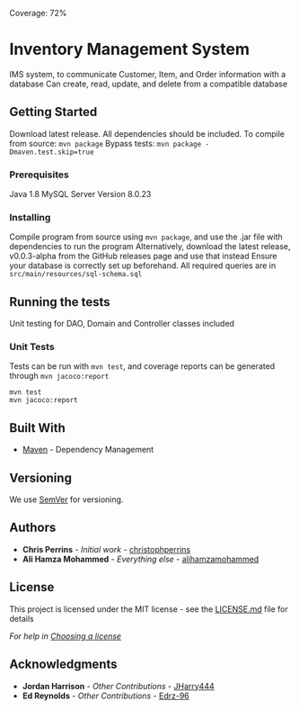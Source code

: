 Coverage: 72%
# Inventory Management System

IMS system, to communicate Customer, Item, and Order information with a database
Can create, read, update, and delete from a compatible database

## Getting Started

Download latest release. All dependencies should be included.
To compile from source: `mvn package`
Bypass tests: `mvn package -Dmaven.test.skip=true`

### Prerequisites

Java 1.8
MySQL Server Version 8.0.23

### Installing

Compile program from source using `mvn package`, and use the .jar file with dependencies to run the program
Alternatively, download the latest release, v0.0.3-alpha from the GitHub releases page and use that instead
Ensure your database is correctly set up beforehand. All required queries are in `src/main/resources/sql-schema.sql`

## Running the tests

Unit testing for DAO, Domain and Controller classes included

### Unit Tests 

Tests can be run with `mvn test`, and coverage reports can be generated through `mvn jacoco:report`

```
mvn test
mvn jacoco:report
```

## Built With

* [Maven](https://maven.apache.org/) - Dependency Management

## Versioning

We use [SemVer](http://semver.org/) for versioning.

## Authors

* **Chris Perrins** - *Initial work* - [christophperrins](https://github.com/christophperrins)
* **Ali Hamza Mohammed** - *Everything else* - [alihamzamohammed](https://github.com/alihamzamohammed)

## License

This project is licensed under the MIT license - see the [LICENSE.md](LICENSE.md) file for details 

*For help in [Choosing a license](https://choosealicense.com/)*

## Acknowledgments

* **Jordan Harrison** - *Other Contributions* - [JHarry444](https://github.com/JHarry444)
* **Ed Reynolds** - *Other Contributions* - [Edrz-96](https://github.com/Edrz-96)
